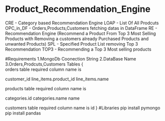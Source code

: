 # Product_Recommendation_Engine

CRE - Category based Recommendation Engine
LOAP - List Of All Prodcuts
OPC_in_DF - Orders,Products,Customers fetching datas in DataFrame
RE - Recommendation Engine (Recommend a Product From Top 3 Most Selling Products with Removing a customers already Purchased Products and unwanted Products)
SPL - Specified Product List removing Top 3 Recommendation
TOP3 - Recommending a Top 3 Most selling products

#Requirements
1.MongoDb Coonection String
2.DataBase Name
3.Orders,Prodcuts,Customers Tables
{  
  orders table required column name is

  customer_id
  line_items.product_id
  line_items.name

  products table required column name is

  categories.id
  categories.name
  name

  customers table required column name is 
  id
}
#Libraries
pip install pymongo
pip install pandas
